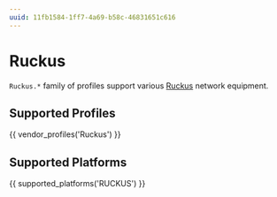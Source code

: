 ```yaml
---
uuid: 11fb1584-1ff7-4a69-b58c-46831651c616
---
```

# Ruckus

`Ruckus.*` family of profiles support various [Ruckus](https://www.commscope.com)
network equipment.

## Supported Profiles

{{ vendor_profiles('Ruckus') }}

## Supported Platforms

{{ supported_platforms('RUCKUS') }}
